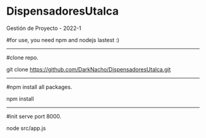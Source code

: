 # DispensadoresUtalca
Gestión de Proyecto - 2022-1

#for use, you need npm and nodejs lastest :)

------------------------------------------

#clone repo.

git clone https://github.com/DarkNacho/DispensadoresUtalca.git

------------------------------------------

#npm install all packages.

npm install

------------------------------------------

#init serve port 8000.

node src/app.js
